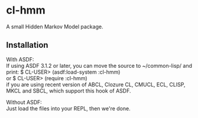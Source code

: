# cl-hmm
A small Hidden Markov Model package.

## Installation
With ASDF:  
If using ASDF 3.1.2 or later, you can move the source to ~/common-lisp/ and
print:
    $ CL-USER> (asdf:load-system :cl-hmm)  
or
    $ CL-USER> (require :cl-hmm)  
if you are using recent version of ABCL, Clozure CL, CMUCL, ECL, CLISP, MKCL
and SBCL, which support this hook of ASDF.  

Without ASDF:  
Just load the files into your REPL, then we're done.
